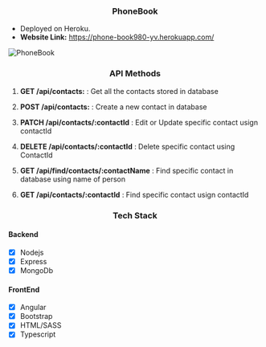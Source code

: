 
<h3 align="center">
  PhoneBook
</h3>

* Deployed on Heroku. 
* **Website Link:** https://phone-book980-yv.herokuapp.com/

![PhoneBook](https://yatharth1706.github.io/assets/ContactsPage.png)

<h3 align="center">
  API Methods
</h3>

1. **GET /api/contacts:** : Get all the contacts stored in database

2. **POST /api/contacts:** : Create a new contact in database 

3. **PATCH /api/contacts/:contactId** : Edit or Update specific contact usign contactId

4. **DELETE /api/contacts/:contactId** : Delete specific contact using ContactId

5. **GET /api/find/contacts/:contactName** : Find specific contact in database using name of person

6. **GET /api/contacts/:contactId** : Find specific contact usign contactId

<h3 align="center">
  Tech Stack
</h3>

#### Backend
* [x] Nodejs
* [x] Express
* [x] MongoDb

#### FrontEnd
* [x] Angular
* [x] Bootstrap
* [x] HTML/SASS
* [x] Typescript

